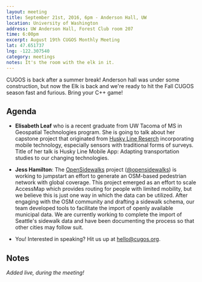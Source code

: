 ```yaml
---
layout: meeting
title: September 21st, 2016, 6pm - Anderson Hall, UW
location: University of Washington
address: UW Anderson Hall, Forest Club room 207
time: 6:00pm
excerpt: August 19th CUGOS Monthly Meeting
lat: 47.651737
lng: -122.307540
category: meetings
notes: It's the room with the elk in it.
---
```


CUGOS is back after a summer break! Anderson hall was under some construction, but now the Elk is back and we're ready to hit the Fall CUGOS season fast and furious. Bring your C++ game!

## Agenda

- **Elisabeth Leaf** who is a recent graduate from UW Tacoma of MS in Geospatial Technologies program. She is going to talk about her capstone project that originated from [Husky Line Reserch](http://faculty.washington.edu/bricker0/greenseed.html) incorporating mobile technology, especially sensors with traditional forms of surveys. Title of her talk is Husky Line Mobile App: Adapting transportation studies to our changing technologies.

- **Jess Hamilton**: The [OpenSidewalks](https://opensidewalks.com/) project ([@opensidewalks](https://twitter.com/opensidewalks)) is working to jumpstart an effort to generate an OSM-based pedestrian network with global coverage. This project emerged as an effort to scale AccessMap which provides routing for people with limited mobility, but we believe this is just one way in which the data can be utilized.  After engaging with the OSM community and drafting a sidewalk schema, our team developed tools to facilitate the import of openly available municipal data.  We are currently working to complete the import of Seattle's sidewalk data and have been documenting the process so that other cities may follow suit.

- You! Interested in speaking? Hit us up at hello@cugos.org.


## Notes

*Added live, during the meeting!*
